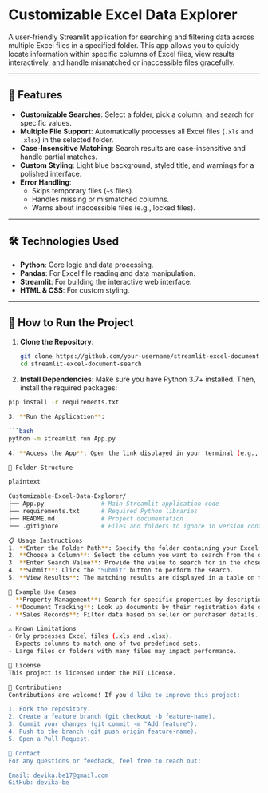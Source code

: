 # Customizable Excel Data Explorer

A user-friendly Streamlit application for searching and filtering data across multiple Excel files in a specified folder. This app allows you to quickly locate information within specific columns of Excel files, view results interactively, and handle mismatched or inaccessible files gracefully.

---

## 🎯 Features

- **Customizable Searches**: Select a folder, pick a column, and search for specific values.
- **Multiple File Support**: Automatically processes all Excel files (`.xls` and `.xlsx`) in the selected folder.
- **Case-Insensitive Matching**: Search results are case-insensitive and handle partial matches.
- **Custom Styling**: Light blue background, styled title, and warnings for a polished interface.
- **Error Handling**:
  - Skips temporary files (`~$` files).
  - Handles missing or mismatched columns.
  - Warns about inaccessible files (e.g., locked files).

---

## 🛠️ Technologies Used

- **Python**: Core logic and data processing.
- **Pandas**: For Excel file reading and data manipulation.
- **Streamlit**: For building the interactive web interface.
- **HTML & CSS**: For custom styling.

---

## 🚀 How to Run the Project

1. **Clone the Repository**:
   ```bash
   git clone https://github.com/your-username/streamlit-excel-document-search.git
   cd streamlit-excel-document-search

2. **Install Dependencies**: Make sure you have Python 3.7+ installed. Then, install the required packages:

```bash
pip install -r requirements.txt

3. **Run the Application**:

```bash
python -m streamlit run App.py

4. **Access the App**: Open the link displayed in your terminal (e.g., http://localhost:8501) to interact with the app.

📂 Folder Structure

plaintext

Customizable-Excel-Data-Explorer/
├── App.py                # Main Streamlit application code
├── requirements.txt      # Required Python libraries
├── README.md             # Project documentation
└── .gitignore            # Files and folders to ignore in version control

📋 Usage Instructions
1. **Enter the Folder Path**: Specify the folder containing your Excel files.
2. **Choose a Column**: Select the column you want to search from the dropdown menu.
3. **Enter Search Value**: Provide the value to search for in the chosen column.
4. **Submit**: Click the "Submit" button to perform the search.
5. **View Results**: The matching results are displayed in a table on the screen.

🧪 Example Use Cases
- **Property Management**: Search for specific properties by description.
- **Document Tracking**: Look up documents by their registration date or number.
- **Sales Records**: Filter data based on seller or purchaser details.

⚠️ Known Limitations
- Only processes Excel files (.xls and .xlsx).
- Expects columns to match one of two predefined sets.
- Large files or folders with many files may impact performance.

📜 License
This project is licensed under the MIT License.

🤝 Contributions
Contributions are welcome! If you'd like to improve this project:

1. Fork the repository.
2. Create a feature branch (git checkout -b feature-name).
3. Commit your changes (git commit -m "Add feature").
4. Push to the branch (git push origin feature-name).
5. Open a Pull Request.

📧 Contact
For any questions or feedback, feel free to reach out:

Email: devika.be17@gmail.com
GitHub: devika-be

